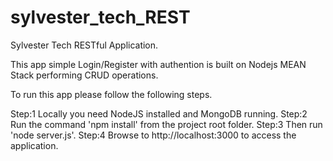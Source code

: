 # sylvester_tech_REST
Sylvester Tech RESTful Application.

This app simple Login/Register with authention is built on Nodejs MEAN Stack performing CRUD operations.

To run this app please follow the following steps.

Step:1 Locally you need NodeJS installed and MongoDB running.
Step:2 Run the command 'npm install' from the project root folder.
Step:3 Then run 'node server.js'.
Step:4 Browse to http://localhost:3000 to access the application.


